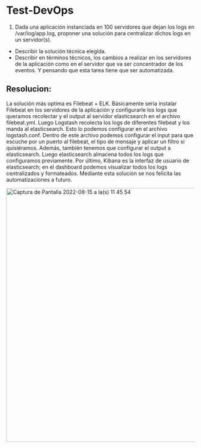 # Test-DevOps


 1)	Dada una aplicación instanciada en 100 servidores que dejan los logs en /var/log/app.log, proponer una solución para centralizar dichos logs en un servidor(s).
-	Describir la solución técnica elegida.
-	Describir en términos técnicos, los cambios a realizar en los servidores de la aplicación como en el servidor que va ser concentrador de los eventos. Y pensando que esta tarea tiene que ser automatizada.

## Resolucion:

  La solución más optima es Filebeat + ELK.
Básicamente seria instalar Filebeat en los servidores de la aplicación y configurarle los logs que queramos recolectar y el output al servidor elasticsearch en el archivo filebeat.yml.
Luego Logstash recolecta los logs de diferentes filebeat y los manda al elasticsearch.
Esto lo podemos configurar en el archivo logstash.conf.
Dentro de este archivo podemos configurar el input para que escuche por un puerto al filebeat, el tipo de mensaje y aplicar un filtro si quisiéramos. Además, también tenemos que configurar el output a elasticsearch.
Luego elasticsearch almacena todos los logs que configuramos previamente. 
Por último, Kibana es la interfaz de usuario de elasticsearch; en el dashboard podemos visualizar todos los logs centralizados y formateados.
Mediante esta solución se nos felicita las automatizaciones a futuro.

<img width="680" alt="Captura de Pantalla 2022-08-15 a la(s) 11 45 54" src="https://user-images.githubusercontent.com/111232232/184657751-2db19bec-3016-465c-ab6c-5c9d36ab0162.png">
